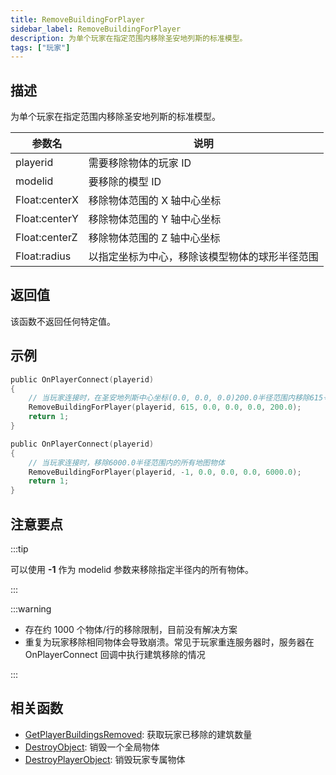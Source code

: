 ```yaml
---
title: RemoveBuildingForPlayer
sidebar_label: RemoveBuildingForPlayer
description: 为单个玩家在指定范围内移除圣安地列斯的标准模型。
tags: ["玩家"]
---
```


## 描述

为单个玩家在指定范围内移除圣安地列斯的标准模型。

| 参数名        | 说明                                           |
| ------------- | ---------------------------------------------- |
| playerid      | 需要移除物体的玩家 ID                          |
| modelid       | 要移除的模型 ID                                |
| Float:centerX | 移除物体范围的 X 轴中心坐标                    |
| Float:centerY | 移除物体范围的 Y 轴中心坐标                    |
| Float:centerZ | 移除物体范围的 Z 轴中心坐标                    |
| Float:radius  | 以指定坐标为中心，移除该模型物体的球形半径范围 |

## 返回值

该函数不返回任何特定值。

## 示例

```c
public OnPlayerConnect(playerid)
{
    // 当玩家连接时，在圣安地列斯中心坐标(0.0, 0.0, 0.0)200.0半径范围内移除615号模型物体
    RemoveBuildingForPlayer(playerid, 615, 0.0, 0.0, 0.0, 200.0);
    return 1;
}

public OnPlayerConnect(playerid)
{
    // 当玩家连接时，移除6000.0半径范围内的所有地图物体
    RemoveBuildingForPlayer(playerid, -1, 0.0, 0.0, 0.0, 6000.0);
    return 1;
}
```

## 注意要点

:::tip

可以使用 **-1** 作为 modelid 参数来移除指定半径内的所有物体。

:::

:::warning

- 存在约 1000 个物体/行的移除限制，目前没有解决方案
- 重复为玩家移除相同物体会导致崩溃。常见于玩家重连服务器时，服务器在 OnPlayerConnect 回调中执行建筑移除的情况

:::

## 相关函数

- [GetPlayerBuildingsRemoved](GetPlayerBuildingsRemoved): 获取玩家已移除的建筑数量
- [DestroyObject](DestroyObject): 销毁一个全局物体
- [DestroyPlayerObject](DestroyPlayerObject): 销毁玩家专属物体
